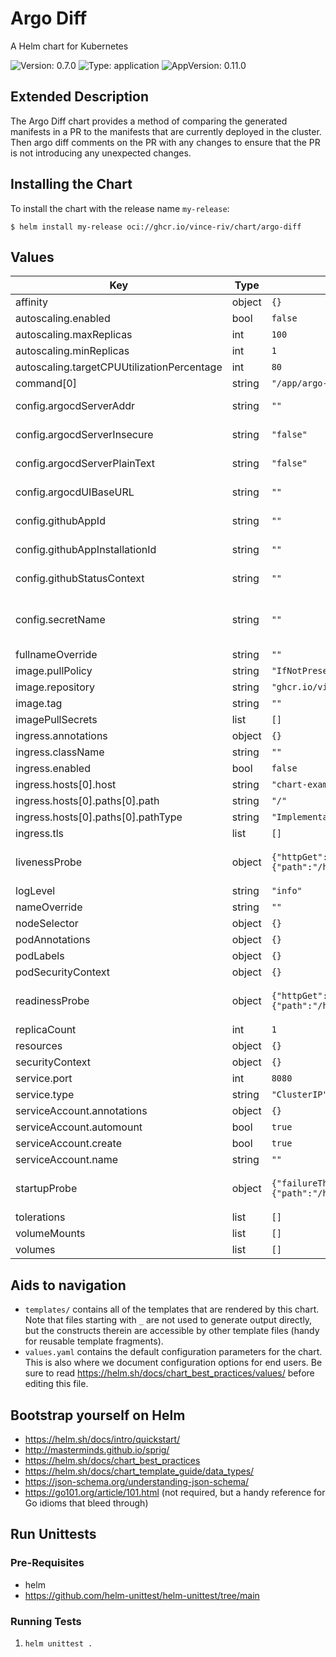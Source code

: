 # Argo Diff

A Helm chart for Kubernetes

![Version: 0.7.0](https://img.shields.io/badge/Version-0.7.0-informational?style=flat-square) ![Type: application](https://img.shields.io/badge/Type-application-informational?style=flat-square) ![AppVersion: 0.11.0](https://img.shields.io/badge/AppVersion-0.11.0-informational?style=flat-square)

## Extended Description

The Argo Diff chart provides a method of comparing the generated manifests in a PR to the manifests that are currently deployed in the cluster. Then argo diff comments on the PR with any changes to ensure that the PR is not introducing any unexpected changes.

## Installing the Chart

To install the chart with the release name `my-release`:

```console
$ helm install my-release oci://ghcr.io/vince-riv/chart/argo-diff
```

## Values

| Key | Type | Default | Description |
|-----|------|---------|-------------|
| affinity | object | `{}` |  |
| autoscaling.enabled | bool | `false` |  |
| autoscaling.maxReplicas | int | `100` |  |
| autoscaling.minReplicas | int | `1` |  |
| autoscaling.targetCPUUtilizationPercentage | int | `80` |  |
| command[0] | string | `"/app/argo-diff"` |  |
| config.argocdServerAddr | string | `""` | REQUIRED: hostname and/or port of the ArgoCD server (eg: argocd.domain.tld or argocd.domain.tld:8080) |
| config.argocdServerInsecure | string | `"false"` | flag to enable/disable TLS verification when communicating to the ArgoCD server |
| config.argocdServerPlainText | string | `"false"` | flag to enable/disable TLS negotiation (ie: set to true when the ArgoCD server does not have TLS/SSL) |
| config.argocdUIBaseURL | string | `""` | The base URL of the ArgoCD UI. Used for link generation in comments |
| config.githubAppId | string | `""` | GitHub Application Id - ignored if GITHUB_PERSONAL_ACCESS_TOKEN is set |
| config.githubAppInstallationId | string | `""` | GitHub App Installation Id - ignored if GITHUB_PERSONAL_ACCESS_TOKEN is set |
| config.githubStatusContext | string | `""` | Context string uses in github commit statuses. Defaults to "argo-diff" |
| config.secretName | string | `""` | REQUIRED: The name of the secret that contains the argocd credentials. Should contain the following keys ARGOCD_AUTH_TOKEN, GITHUB_WEBHOOK_SECRET, and GITHUB_PERSONAL_ACCESS_TOKEN/GITHUB_APP_PRIVATE_KEY |
| fullnameOverride | string | `""` |  |
| image.pullPolicy | string | `"IfNotPresent"` |  |
| image.repository | string | `"ghcr.io/vince-riv/argo-diff"` |  |
| image.tag | string | `""` |  |
| imagePullSecrets | list | `[]` |  |
| ingress.annotations | object | `{}` |  |
| ingress.className | string | `""` |  |
| ingress.enabled | bool | `false` |  |
| ingress.hosts[0].host | string | `"chart-example.local"` |  |
| ingress.hosts[0].paths[0].path | string | `"/"` |  |
| ingress.hosts[0].paths[0].pathType | string | `"ImplementationSpecific"` |  |
| ingress.tls | list | `[]` |  |
| livenessProbe | object | `{"httpGet":{"path":"/healthz","port":"http"},"initialDelaySeconds":2,"periodSeconds":10}` | Configuration for liveness check. (See https://kubernetes.io/docs/tasks/configure-pod-container/configure-liveness-readiness-startup-probes/) |
| logLevel | string | `"info"` |  |
| nameOverride | string | `""` |  |
| nodeSelector | object | `{}` |  |
| podAnnotations | object | `{}` |  |
| podLabels | object | `{}` |  |
| podSecurityContext | object | `{}` |  |
| readinessProbe | object | `{"httpGet":{"path":"/healthz","port":"http"},"initialDelaySeconds":2,"periodSeconds":10}` | Configuration for readiness check. (See https://kubernetes.io/docs/tasks/configure-pod-container/configure-liveness-readiness-startup-probes/) |
| replicaCount | int | `1` |  |
| resources | object | `{}` |  |
| securityContext | object | `{}` |  |
| service.port | int | `8080` |  |
| service.type | string | `"ClusterIP"` |  |
| serviceAccount.annotations | object | `{}` |  |
| serviceAccount.automount | bool | `true` |  |
| serviceAccount.create | bool | `true` |  |
| serviceAccount.name | string | `""` |  |
| startupProbe | object | `{"failureThreshold":10,"httpGet":{"path":"/healthz","port":"http"},"periodSeconds":2}` | Configuration for startup check. (See https://kubernetes.io/docs/tasks/configure-pod-container/configure-liveness-readiness-startup-probes/) |
| tolerations | list | `[]` |  |
| volumeMounts | list | `[]` |  |
| volumes | list | `[]` |  |

## Aids to navigation

- `templates/` contains all of the templates that are rendered by this chart.
  Note that files starting with `_` are not used to generate output directly,
  but the constructs therein are accessible by other template files (handy for
  reusable template fragments).
- `values.yaml` contains the default configuration parameters for the chart.
  This is also where we document configuration options for end users. Be sure to
  read https://helm.sh/docs/chart_best_practices/values/ before editing this
  file.

## Bootstrap yourself on Helm

- https://helm.sh/docs/intro/quickstart/
- http://masterminds.github.io/sprig/
- https://helm.sh/docs/chart_best_practices
- https://helm.sh/docs/chart_template_guide/data_types/
- https://json-schema.org/understanding-json-schema/
- https://go101.org/article/101.html (not required, but a handy reference for Go
  idioms that bleed through)

## Run Unittests

### Pre-Requisites

- helm
- https://github.com/helm-unittest/helm-unittest/tree/main

### Running Tests

1. `helm unittest .`

